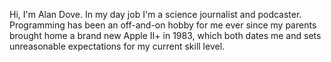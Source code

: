 Hi, I'm Alan Dove. In my day job I'm a science journalist and podcaster. Programming has been an off-and-on hobby for me ever since my parents brought home a brand new Apple II+ in 1983, which both dates me and sets unreasonable expectations for my current skill level.
